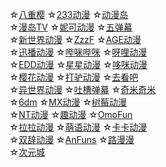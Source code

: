 ☆[八重樱](https://iafuns.com/)
☆[233动漫](https://www.dm233.cc/)
☆[动漫岛](http://www.dmd8.com/)
<br>☆[漫岛TV](https://www.mandao.tv/)
☆[妮可动漫]()
☆[五弹幕]()
<br>☆[新世界动漫]()
☆[ZzzF]()
☆[AGE动漫]()
<br>☆[迅播动漫]()
☆[哔咪哔咪]()
☆[呀哩动漫]()
<br>☆[EDD动漫]()
☆[星星动漫]()
☆[哆咪动漫]()
<br>☆[樱花动漫]()
☆[打驴动漫]()
☆[去看吧]()
<br>☆[异世界动漫]()
☆[吐槽弹幕]()
☆[奇米奇米]()
<br>☆[6dm]()
☆[MX动漫]()
☆[树莓动漫]()
<br>☆[NT动漫]()
☆[趣动漫]()
☆[OmoFun]()
<br>☆[拉拉动漫]()
☆[萌语动漫]()
☆[卡卡动漫]()
<br>☆[双辞动漫]()
☆[AnFuns]()
☆[路漫漫]()
<br>☆[次元城]()

